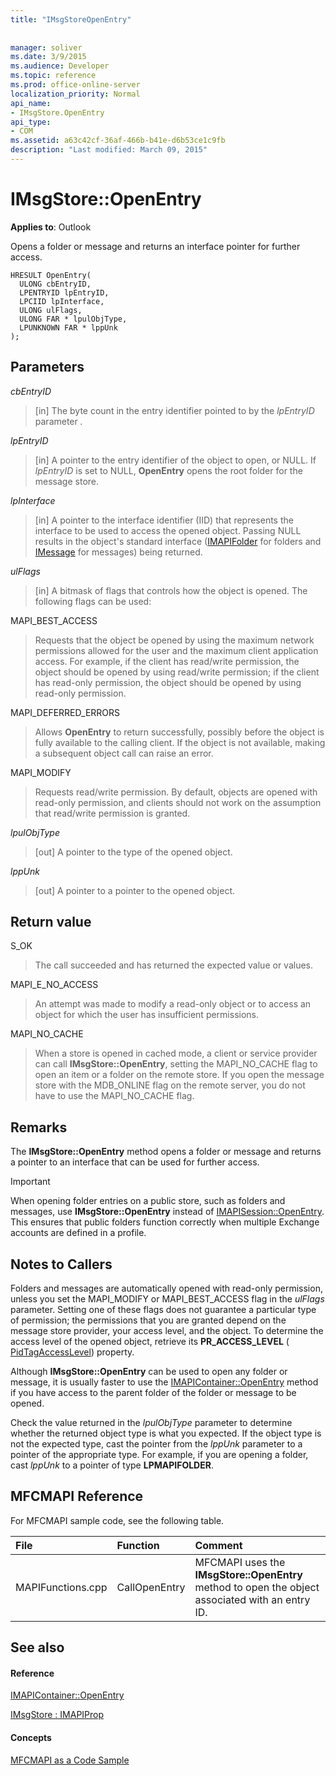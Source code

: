 ```yaml
---
title: "IMsgStoreOpenEntry"
 
 
manager: soliver
ms.date: 3/9/2015
ms.audience: Developer
ms.topic: reference
ms.prod: office-online-server
localization_priority: Normal
api_name:
- IMsgStore.OpenEntry
api_type:
- COM
ms.assetid: a63c42cf-36af-466b-b41e-d6b53ce1c9fb
description: "Last modified: March 09, 2015"
---
```


# IMsgStore::OpenEntry

  
  
**Applies to**: Outlook 
  
Opens a folder or message and returns an interface pointer for further access. 
  
```
HRESULT OpenEntry(
  ULONG cbEntryID,
  LPENTRYID lpEntryID,
  LPCIID lpInterface,
  ULONG ulFlags,
  ULONG FAR * lpulObjType,
  LPUNKNOWN FAR * lppUnk
);
```

## Parameters

 _cbEntryID_
  
> [in] The byte count in the entry identifier pointed to by the  _lpEntryID_ parameter  _._
    
 _lpEntryID_
  
> [in] A pointer to the entry identifier of the object to open, or NULL. If  _lpEntryID_ is set to NULL, **OpenEntry** opens the root folder for the message store. 
    
 _lpInterface_
  
> [in] A pointer to the interface identifier (IID) that represents the interface to be used to access the opened object. Passing NULL results in the object's standard interface ([IMAPIFolder](imapifolderimapicontainer.md) for folders and [IMessage](imessageimapiprop.md) for messages) being returned. 
    
 _ulFlags_
  
> [in] A bitmask of flags that controls how the object is opened. The following flags can be used:
    
MAPI_BEST_ACCESS 
  
> Requests that the object be opened by using the maximum network permissions allowed for the user and the maximum client application access. For example, if the client has read/write permission, the object should be opened by using read/write permission; if the client has read-only permission, the object should be opened by using read-only permission. 
    
MAPI_DEFERRED_ERRORS 
  
> Allows **OpenEntry** to return successfully, possibly before the object is fully available to the calling client. If the object is not available, making a subsequent object call can raise an error. 
    
MAPI_MODIFY 
  
> Requests read/write permission. By default, objects are opened with read-only permission, and clients should not work on the assumption that read/write permission is granted. 
    
 _lpulObjType_
  
> [out] A pointer to the type of the opened object.
    
 _lppUnk_
  
> [out] A pointer to a pointer to the opened object.
    
## Return value

S_OK 
  
> The call succeeded and has returned the expected value or values.
    
MAPI_E_NO_ACCESS 
  
> An attempt was made to modify a read-only object or to access an object for which the user has insufficient permissions.
    
MAPI_NO_CACHE
  
> When a store is opened in cached mode, a client or service provider can call **IMsgStore::OpenEntry**, setting the MAPI_NO_CACHE flag to open an item or a folder on the remote store. If you open the message store with the MDB_ONLINE flag on the remote server, you do not have to use the MAPI_NO_CACHE flag.
    
## Remarks

The **IMsgStore::OpenEntry** method opens a folder or message and returns a pointer to an interface that can be used for further access. 
  
> [!IMPORTANT]
> When opening folder entries on a public store, such as folders and messages, use **IMsgStore::OpenEntry** instead of [IMAPISession::OpenEntry](imapisession-openentry.md). This ensures that public folders function correctly when multiple Exchange accounts are defined in a profile. 
  
## Notes to Callers

Folders and messages are automatically opened with read-only permission, unless you set the MAPI_MODIFY or MAPI_BEST_ACCESS flag in the  _ulFlags_ parameter. Setting one of these flags does not guarantee a particular type of permission; the permissions that you are granted depend on the message store provider, your access level, and the object. To determine the access level of the opened object, retrieve its **PR_ACCESS_LEVEL** ( [PidTagAccessLevel](pidtagaccesslevel-canonical-property.md)) property.
  
Although **IMsgStore::OpenEntry** can be used to open any folder or message, it is usually faster to use the [IMAPIContainer::OpenEntry](imapicontainer-openentry.md) method if you have access to the parent folder of the folder or message to be opened. 
  
Check the value returned in the  _lpulObjType_ parameter to determine whether the returned object type is what you expected. If the object type is not the expected type, cast the pointer from the  _lppUnk_ parameter to a pointer of the appropriate type. For example, if you are opening a folder, cast  _lppUnk_ to a pointer of type **LPMAPIFOLDER**.
  
## MFCMAPI Reference

For MFCMAPI sample code, see the following table.
  
|**File**|**Function**|**Comment**|
|:-----|:-----|:-----|
|MAPIFunctions.cpp  <br/> |CallOpenEntry  <br/> |MFCMAPI uses the **IMsgStore::OpenEntry** method to open the object associated with an entry ID.  <br/> |
   
## See also

#### Reference

[IMAPIContainer::OpenEntry](imapicontainer-openentry.md)
  
[IMsgStore : IMAPIProp](imsgstoreimapiprop.md)
#### Concepts

[MFCMAPI as a Code Sample](mfcmapi-as-a-code-sample.md)

